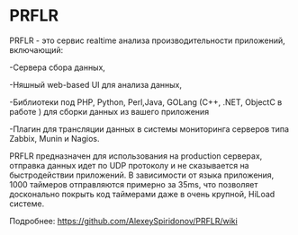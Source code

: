PRFLR
=====


PRFLR - это сервис realtime анализа производительности приложений, включающий:

-Сервера сбора данных,

-Няшный web-based UI для анализа данных,

-Библиотеки под PHP, Python, Perl,Java, GOLang (C++, .NET, ObjectC в работе ) для сборки данных из вашего приложения

-Плагин для трансляции данных в системы мониторинга серверов типа Zabbix, Munin и Nagios.

PRFLR предназначен для использования на production серверах, отправка данных идет по UDP протоколу и не сказывается на быстродействии приложений. В зависимости от языка приложения, 1000 таймеров отправляются примерно за 35ms, что позволяет досконально покрыть код таймерами даже в очень крупной, HiLoad системе.

Подробнее: https://github.com/AlexeySpiridonov/PRFLR/wiki

